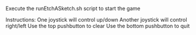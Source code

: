 Execute the runEtchASketch.sh script to start the game

Instructions:
	One joystick will control up/down
	Another joystick will control right/left
	Use the top pushbutton to clear
	Use the bottom pushbutton to quit
